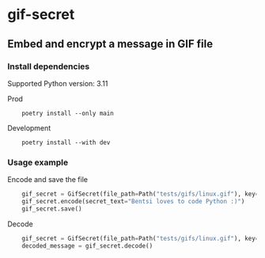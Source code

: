 # gif-secret
## Embed and encrypt a message in GIF file
### Install dependencies
Supported Python version: 3.11

Prod
```commandline
    poetry install --only main
```
Development
```commandline
    poetry install --with dev
```

### Usage example
Encode and save the file
```python
    gif_secret = GifSecret(file_path=Path("tests/gifs/linux.gif"), key="key!")
    gif_secret.encode(secret_text="Bentsi loves to code Python :)")
    gif_secret.save()
```
Decode
```python
    gif_secret = GifSecret(file_path=Path("tests/gifs/linux.gif"), key="key!")
    decoded_message = gif_secret.decode()
```